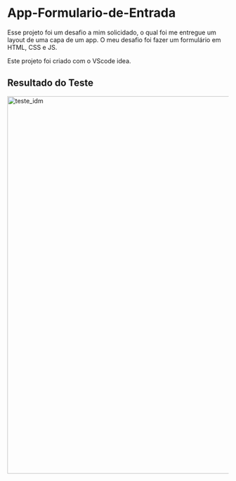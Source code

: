 # App-Formulario-de-Entrada
Esse projeto foi um desafio a mim solicidado, o qual foi me entregue um layout de uma capa de um app. O meu desafio foi fazer um formulário em HTML, CSS e JS.

Este projeto foi criado com o VScode idea.

## Resultado do Teste
<img width="860" alt="teste_idm" src="https://user-images.githubusercontent.com/75408744/154740703-f1cbcf20-4415-4d76-bc55-3c99dc558d75.png">

